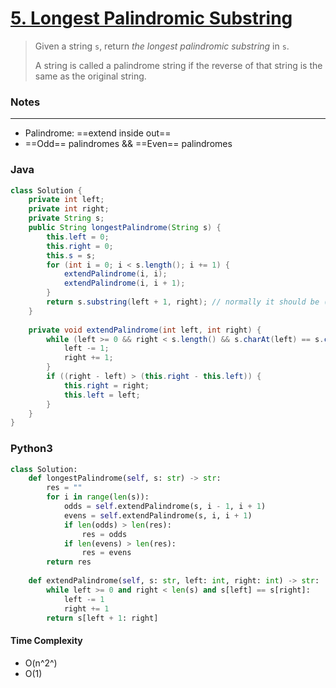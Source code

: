 # [5. Longest Palindromic Substring](https://leetcode.com/problems/longest-palindromic-substring/)

> Given a string `s`, return *the longest palindromic substring* in `s`.
>
> A string is called a palindrome string if the reverse of that string is the same as the original string.

### Notes

---

- Palindrome: ==extend inside out==
- ==Odd== palindromes && ==Even== palindromes

### Java

```java
class Solution {
    private int left;
    private int right;
    private String s;
    public String longestPalindrome(String s) {
        this.left = 0;
        this.right = 0;
        this.s = s;
        for (int i = 0; i < s.length(); i += 1) {
            extendPalindrome(i, i);
            extendPalindrome(i, i + 1);
        }
        return s.substring(left + 1, right); // normally it should be (left, right + 1), but in extendPalindrome, we extend two more chars on both sides
    }
    
    private void extendPalindrome(int left, int right) {
        while (left >= 0 && right < s.length() && s.charAt(left) == s.charAt(right)) {
            left -= 1;
            right += 1;
        }
        if ((right - left) > (this.right - this.left)) {
            this.right = right;
            this.left = left;
        }
    }
}
```



### Python3

```py
class Solution:
    def longestPalindrome(self, s: str) -> str:
        res = ""
        for i in range(len(s)):
            odds = self.extendPalindrome(s, i - 1, i + 1)
            evens = self.extendPalindrome(s, i, i + 1)
            if len(odds) > len(res):
                res = odds
            if len(evens) > len(res):
                res = evens
        return res
    
    def extendPalindrome(self, s: str, left: int, right: int) -> str:
        while left >= 0 and right < len(s) and s[left] == s[right]:
            left -= 1
            right += 1
        return s[left + 1: right]
```



#### Time Complexity

- O(n^2^)
- O(1)